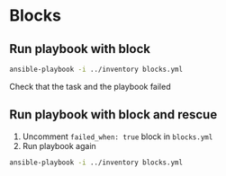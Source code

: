 # Blocks

## Run playbook with block

```bash
ansible-playbook -i ../inventory blocks.yml
```

Check that the task and the playbook failed

## Run playbook with block and rescue

1. Uncomment `failed_when: true` block in `blocks.yml`
2. Run playbook again

```bash
ansible-playbook -i ../inventory blocks.yml
```
